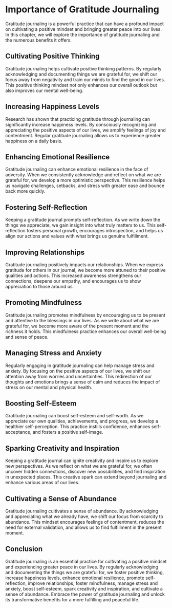 Importance of Gratitude Journaling
===========================================

Gratitude journaling is a powerful practice that can have a profound impact on cultivating a positive mindset and bringing greater peace into our lives. In this chapter, we will explore the importance of gratitude journaling and the numerous benefits it offers.

Cultivating Positive Thinking
-----------------------------

Gratitude journaling helps cultivate positive thinking patterns. By regularly acknowledging and documenting things we are grateful for, we shift our focus away from negativity and train our minds to find the good in our lives. This positive thinking mindset not only enhances our overall outlook but also improves our mental well-being.

Increasing Happiness Levels
---------------------------

Research has shown that practicing gratitude through journaling can significantly increase happiness levels. By consciously recognizing and appreciating the positive aspects of our lives, we amplify feelings of joy and contentment. Regular gratitude journaling allows us to experience greater happiness on a daily basis.

Enhancing Emotional Resilience
------------------------------

Gratitude journaling can enhance emotional resilience in the face of adversity. When we consistently acknowledge and reflect on what we are grateful for, we develop a more optimistic perspective. This resilience helps us navigate challenges, setbacks, and stress with greater ease and bounce back more quickly.

Fostering Self-Reflection
-------------------------

Keeping a gratitude journal prompts self-reflection. As we write down the things we appreciate, we gain insight into what truly matters to us. This self-reflection fosters personal growth, encourages introspection, and helps us align our actions and values with what brings us genuine fulfillment.

Improving Relationships
-----------------------

Gratitude journaling positively impacts our relationships. When we express gratitude for others in our journal, we become more attuned to their positive qualities and actions. This increased awareness strengthens our connections, deepens our empathy, and encourages us to show appreciation to those around us.

Promoting Mindfulness
---------------------

Gratitude journaling promotes mindfulness by encouraging us to be present and attentive to the blessings in our lives. As we write about what we are grateful for, we become more aware of the present moment and the richness it holds. This mindfulness practice enhances our overall well-being and sense of peace.

Managing Stress and Anxiety
---------------------------

Regularly engaging in gratitude journaling can help manage stress and anxiety. By focusing on the positive aspects of our lives, we shift our attention away from worries and uncertainties. This redirection of our thoughts and emotions brings a sense of calm and reduces the impact of stress on our mental and physical health.

Boosting Self-Esteem
--------------------

Gratitude journaling can boost self-esteem and self-worth. As we appreciate our own qualities, achievements, and progress, we develop a healthier self-perception. This practice instills confidence, enhances self-acceptance, and fosters a positive self-image.

Sparking Creativity and Inspiration
-----------------------------------

Keeping a gratitude journal can ignite creativity and inspire us to explore new perspectives. As we reflect on what we are grateful for, we often uncover hidden connections, discover new possibilities, and find inspiration in unexpected places. This creative spark can extend beyond journaling and enhance various areas of our lives.

Cultivating a Sense of Abundance
--------------------------------

Gratitude journaling cultivates a sense of abundance. By acknowledging and appreciating what we already have, we shift our focus from scarcity to abundance. This mindset encourages feelings of contentment, reduces the need for external validation, and allows us to find fulfillment in the present moment.

Conclusion
----------

Gratitude journaling is an essential practice for cultivating a positive mindset and experiencing greater peace in our lives. By regularly acknowledging and documenting the things we are grateful for, we foster positive thinking, increase happiness levels, enhance emotional resilience, promote self-reflection, improve relationships, foster mindfulness, manage stress and anxiety, boost self-esteem, spark creativity and inspiration, and cultivate a sense of abundance. Embrace the power of gratitude journaling and unlock its transformative benefits for a more fulfilling and peaceful life.
